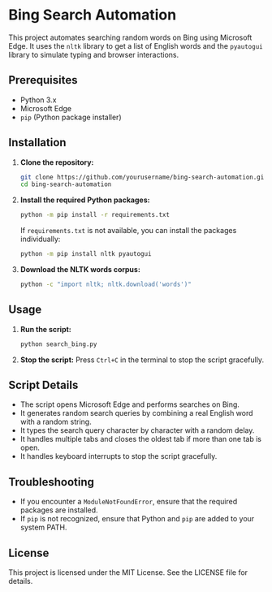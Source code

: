 # Bing Search Automation

This project automates searching random words on Bing using Microsoft Edge. It uses the `nltk` library to get a list of English words and the `pyautogui` library to simulate typing and browser interactions.

## Prerequisites

- Python 3.x
- Microsoft Edge
- `pip` (Python package installer)

## Installation

1. **Clone the repository:**
    ```sh
    git clone https://github.com/yourusername/bing-search-automation.git
    cd bing-search-automation
    ```

2. **Install the required Python packages:**
    ```sh
    python -m pip install -r requirements.txt
    ```

    If `requirements.txt` is not available, you can install the packages individually:
    ```sh
    python -m pip install nltk pyautogui
    ```

3. **Download the NLTK words corpus:**
    ```sh
    python -c "import nltk; nltk.download('words')"
    ```

## Usage

1. **Run the script:**
    ```sh
    python search_bing.py
    ```

2. **Stop the script:**
    Press `Ctrl+C` in the terminal to stop the script gracefully.

## Script Details

- The script opens Microsoft Edge and performs searches on Bing.
- It generates random search queries by combining a real English word with a random string.
- It types the search query character by character with a random delay.
- It handles multiple tabs and closes the oldest tab if more than one tab is open.
- It handles keyboard interrupts to stop the script gracefully.

## Troubleshooting

- If you encounter a `ModuleNotFoundError`, ensure that the required packages are installed.
- If `pip` is not recognized, ensure that Python and `pip` are added to your system PATH.

## License

This project is licensed under the MIT License. See the LICENSE file for details.